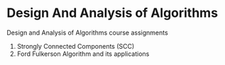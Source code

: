 # Design And Analysis of Algorithms
Design and Analysis of Algorithms course assignments


1. Strongly Connected Components (SCC)
2. Ford Fulkerson Algorithm and its applications
